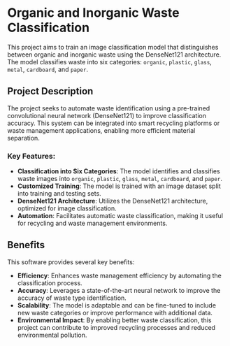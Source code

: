 # Organic and Inorganic Waste Classification  

This project aims to train an image classification model that distinguishes between organic and inorganic waste using the DenseNet121 architecture. The model classifies waste into six categories: `organic`, `plastic`, `glass`, `metal`, `cardboard`, and `paper`.  

## Project Description  

The project seeks to automate waste identification using a pre-trained convolutional neural network (DenseNet121) to improve classification accuracy. This system can be integrated into smart recycling platforms or waste management applications, enabling more efficient material separation.  

### Key Features:  
- **Classification into Six Categories**: The model identifies and classifies waste images into `organic`, `plastic`, `glass`, `metal`, `cardboard`, and `paper`.  
- **Customized Training**: The model is trained with an image dataset split into training and testing sets.  
- **DenseNet121 Architecture**: Utilizes the DenseNet121 architecture, optimized for image classification.  
- **Automation**: Facilitates automatic waste classification, making it useful for recycling and waste management environments.  

## Benefits  

This software provides several key benefits:  
- **Efficiency**: Enhances waste management efficiency by automating the classification process.  
- **Accuracy**: Leverages a state-of-the-art neural network to improve the accuracy of waste type identification.  
- **Scalability**: The model is adaptable and can be fine-tuned to include new waste categories or improve performance with additional data.  
- **Environmental Impact**: By enabling better waste classification, this project can contribute to improved recycling processes and reduced environmental pollution.  

